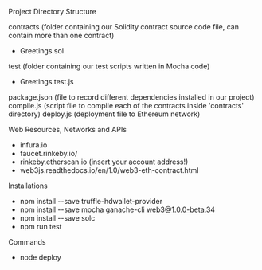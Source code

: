 Project Directory Structure

contracts (folder containing our Solidity contract source code file, can contain more than one contract)
-  Greetings.sol

test (folder containing our test scripts written in Mocha code)
-  Greetings.test.js

package.json (file to record different dependencies installed in our project)
compile.js (script file to compile each of the contracts inside 'contracts' directory)
deploy.js (deployment file to Ethereum network)



Web Resources, Networks and APIs
+  infura.io
+  faucet.rinkeby.io/
+  rinkeby.etherscan.io (insert your account address!)
+  web3js.readthedocs.io/en/1.0/web3-eth-contract.html

Installations

+  npm install --save truffle-hdwallet-provider
+  npm install --save mocha ganache-cli web3@1.0.0-beta.34
+  npm install --save solc
+  npm run test

Commands

+  node deploy
